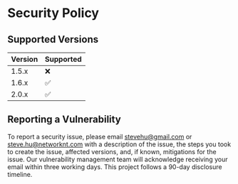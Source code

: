 # Security Policy

## Supported Versions

| Version | Supported          |
| ------- | ------------------ |
| 1.5.x   | :x:                |
| 1.6.x   | :white_check_mark: |
| 2.0.x   | :white_check_mark: |

## Reporting a Vulnerability

To report a security issue, please email stevehu@gmail.com or steve.hu@networknt.com with a description of the issue, the steps you took to create the issue, affected versions, and, if known, mitigations for the issue. Our vulnerability management team will acknowledge receiving your email within three working days. This project follows a 90-day disclosure timeline. 
